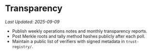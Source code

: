 # Transparency

*Last Updated: 2025-09-09*

- Publish weekly operations notes and monthly transparency reports.
- Post Merkle roots and tally method hashes publicly after each poll.
- Maintain a public list of verifiers with signed metadata in `trust-registry/`.
